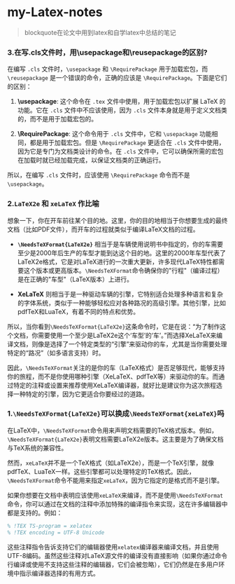 # my-Latex-notes
> blockquote在论文中用到latex和自学latex中总结的笔记

### 3.在写.cls文件时，用\usepackage和\reusepackage的区别?
在编写 `.cls` 文件时，`\usepackage` 和 `\RequirePackage` 用于加载宏包，而 `\reusepackage` 是一个错误的命令，正确的应该是 `\RequirePackage`。下面是它们的区别：

1. **\usepackage**: 这个命令在 `.tex` 文件中使用，用于加载宏包以扩展 LaTeX 的功能。它在 `.cls` 文件中不应该使用，因为 `.cls` 文件本身就是用于定义文档类的，而不是用于加载宏包的。

2. **\RequirePackage**: 这个命令用于 `.cls` 文件中，它和 `\usepackage` 功能相同，都是用于加载宏包。但是 `\RequirePackage` 更适合在 `.cls` 文件中使用，因为它是专门为文档类设计的命令。在 `.cls` 文件中，它可以确保所需的宏包在加载时就已经加载完成，以保证文档类的正确运行。

所以，在编写 `.cls` 文件时，应该使用 `\RequirePackage` 命令而不是 `\usepackage`。

### 2.`LaTeX2e` 和 `xeLaTeX` 作比喻

想象一下，你在开车前往某个目的地。这里，你的目的地相当于你想要生成的最终文档（比如PDF文件），而开车的过程就类似于编译LaTeX文档的过程。

- **`\NeedsTeXFormat{LaTeX2e}`** 相当于是车辆使用说明书中指定的，你的车需要至少是2000年后生产的车型才能到达这个目的地。这里的2000年车型代表了LaTeX2e格式，它是对LaTeX进行的一次重大更新，许多现代LaTeX特性都需要这个版本或更高版本。`\NeedsTeXFormat`命令确保你的"行程"（编译过程）是在正确的"车型"（LaTeX版本）上进行。

- **XeLaTeX** 则相当于是一种驱动车辆的引擎，它特别适合处理多种语言和复杂的字体系统，类似于一种能够轻松应对各种路况的高级引擎。其他引擎，比如pdfTeX和LuaTeX，有着不同的特点和优势。

所以，当你看到`\NeedsTeXFormat{LaTeX2e}`这条命令时，它是在说：“为了制作这个文档，你需要使用一个至少是LaTeX2e这个‘车型’的‘车’。”而选择XeLaTeX来编译文档，则像是选择了一个特定类型的“引擎”来驱动你的车，尤其是当你需要处理特定的“路况”（如多语言支持）时。

因此，`\NeedsTeXFormat`关注的是你的车（LaTeX格式）是否足够现代，能够支持你的旅程，而不是你使用哪种引擎（XeLaTeX、pdfTeX等）来驱动你的车。而通过特定的注释或设置来推荐使用XeLaTeX编译器，就好比是建议你为这次旅程选择一种特定的引擎，因为它更适合你要经过的道路。


### 1.`\NeedsTeXFormat{LaTeX2e}`可以换成`\NeedsTeXFormat{xeLaTeX}`吗

在LaTeX中，`\NeedsTeXFormat`命令用来声明文档需要的TeX格式版本。例如，`\NeedsTeXFormat{LaTeX2e}`表明文档需要LaTeX2e版本。这主要是为了确保文档与TeX系统的兼容性。

然而，`xeLaTeX`并不是一个TeX格式（如LaTeX2e），而是一个TeX引擎，就像pdfTeX、LuaTeX一样。这些引擎都可以处理特定的TeX格式。因此，`\NeedsTeXFormat`命令不能用来指定`xeLaTeX`，因为它指定的是格式而不是引擎。

如果你想要在文档中表明应该使用`xeLaTeX`来编译，而不是使用`\NeedsTeXFormat`命令，你可以通过在文档的注释中添加特殊的编译指令来实现，这在许多编辑器中都是支持的。例如：

```latex
% !TEX TS-program = xelatex
% !TEX encoding = UTF-8 Unicode
```

这些注释指令告诉支持它们的编辑器使用`xelatex`编译器来编译文档，并且使用UTF-8编码。虽然这些注释对LaTeX源文件的编译没有直接影响（如果你通过命令行编译或使用不支持这些注释的编辑器，它们会被忽略），它们仍然是在多用户环境中指示编译器选择的有用方式。




